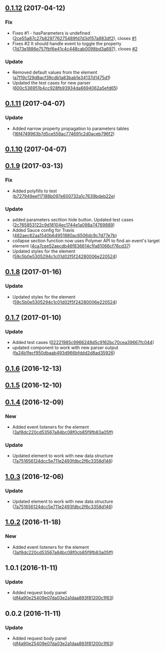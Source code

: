 <a name="0.1.12"></a>
## [0.1.12](https://github.com/advanced-rest-client/raml-docs-method-viewer/compare/0.1.11...v0.1.12) (2017-04-12)


### Fix

* Fixes #1 - hasParameters is undefined ([2ce55a87c27b829776275489fd7d3d157a883df2](https://github.com/advanced-rest-client/raml-docs-method-viewer/commit/2ce55a87c27b829776275489fd7d3d157a883df2)), closes [#1](https://github.com/advanced-rest-client/raml-docs-method-viewer/issues/1)
* Fixes #2 It should handle event to toggle the  property ([7d73e1886e757fbf6e41c4c448cab0098bd3a697](https://github.com/advanced-rest-client/raml-docs-method-viewer/commit/7d73e1886e757fbf6e41c4c448cab0098bd3a697)), closes [#2](https://github.com/advanced-rest-client/raml-docs-method-viewer/issues/2)

### Update

* Removed default values from the element ([a7f19c129d8acf39cdb1a83bab1e34137d1475d1](https://github.com/advanced-rest-client/raml-docs-method-viewer/commit/a7f19c129d8acf39cdb1a83bab1e34137d1475d1))
* Updated the test cases for new parser ([600c536951b4cc928fb93934da6694062a5efd65](https://github.com/advanced-rest-client/raml-docs-method-viewer/commit/600c536951b4cc928fb93934da6694062a5efd65))



<a name="0.1.11"></a>
## [0.1.11](https://github.com/advanced-rest-client/raml-docs-method-viewer/compare/0.1.9...v0.1.11) (2017-04-07)


### Update

* Added narrow property propagation to parameters tables ([16f4749963b7d5ce556ac774691c2d0aceb796f2](https://github.com/advanced-rest-client/raml-docs-method-viewer/commit/16f4749963b7d5ce556ac774691c2d0aceb796f2))



<a name="0.1.10"></a>
## [0.1.10](https://github.com/advanced-rest-client/raml-docs-method-viewer/compare/0.1.9...v0.1.10) (2017-04-07)




<a name="0.1.9"></a>
## [0.1.9](https://github.com/advanced-rest-client/raml-docs-method-viewer/compare/0.1.7...v0.1.9) (2017-03-13)


### Fix

* Added polyfills to test ([b727949eef17188b097e600732a1c7639bdeb22e](https://github.com/advanced-rest-client/raml-docs-method-viewer/commit/b727949eef17188b097e600732a1c7639bdeb22e))

### Update

* added parameters secttion hide button. Updated test cases ([2c765853122c9d18104ec1744e1a098a74769889](https://github.com/advanced-rest-client/raml-docs-method-viewer/commit/2c765853122c9d18104ec1744e1a098a74769889))
* Added Sauce config for Travis ([482aec62aa1540b64951880ac6506dc9c7d77e7b](https://github.com/advanced-rest-client/raml-docs-method-viewer/commit/482aec62aa1540b64951880ac6506dc9c7d77e7b))
* collapse section function now uses Polymer API to find an event's target element ([4ca7cee52aecdb46f836614c1fa81066cf76cd37](https://github.com/advanced-rest-client/raml-docs-method-viewer/commit/4ca7cee52aecdb46f836614c1fa81066cf76cd37))
* Updated styles for the element ([59c5b0e5305294c1c01d02f5f24280006e220524](https://github.com/advanced-rest-client/raml-docs-method-viewer/commit/59c5b0e5305294c1c01d02f5f24280006e220524))



<a name="0.1.8"></a>
## [0.1.8](https://github.com/advanced-rest-client/raml-docs-method-viewer/compare/0.1.7...v0.1.8) (2017-01-16)


### Update

* Updated styles for the element ([59c5b0e5305294c1c01d02f5f24280006e220524](https://github.com/advanced-rest-client/raml-docs-method-viewer/commit/59c5b0e5305294c1c01d02f5f24280006e220524))



<a name="0.1.7"></a>
## [0.1.7](https://github.com/advanced-rest-client/raml-docs-method-viewer/compare/0.1.6...v0.1.7) (2017-01-10)


### Update

* Added test cases ([02221985c9966248d5c9162bc70cea39667fc044](https://github.com/advanced-rest-client/raml-docs-method-viewer/commit/02221985c9966248d5c9162bc70cea39667fc044))
* updated component to work with new parser output ([fa24b1fecf950dbaab493d966bfddd2d8ad35926](https://github.com/advanced-rest-client/raml-docs-method-viewer/commit/fa24b1fecf950dbaab493d966bfddd2d8ad35926))



<a name="0.1.6"></a>
## [0.1.6](https://github.com/advanced-rest-client/raml-docs-method-viewer/compare/0.1.5...v0.1.6) (2016-12-13)




<a name="0.1.5"></a>
## [0.1.5](https://github.com/advanced-rest-client/raml-docs-method-viewer/compare/0.1.4...v0.1.5) (2016-12-10)




<a name="0.1.4"></a>
## [0.1.4](https://github.com/advanced-rest-client/raml-docs-method-viewer/compare/0.0.2...v0.1.4) (2016-12-09)


### New

* Added event listeners for the <raml-path-to-object> element ([3af8dc220cd53567a84bc08f0cb85f9fb83a05ff](https://github.com/advanced-rest-client/raml-docs-method-viewer/commit/3af8dc220cd53567a84bc08f0cb85f9fb83a05ff))

### Update

* Updated element to work with new data structure ([7a751656124dcc5e711e2493fdbc2f6c3358d146](https://github.com/advanced-rest-client/raml-docs-method-viewer/commit/7a751656124dcc5e711e2493fdbc2f6c3358d146))



<a name="1.0.3"></a>
## [1.0.3](https://github.com/advanced-rest-client/raml-docs-method-viewer/compare/1.0.2...v1.0.3) (2016-12-06)


### Update

* Updated element to work with new data structure ([7a751656124dcc5e711e2493fdbc2f6c3358d146](https://github.com/advanced-rest-client/raml-docs-method-viewer/commit/7a751656124dcc5e711e2493fdbc2f6c3358d146))



<a name="1.0.2"></a>
## [1.0.2](https://github.com/advanced-rest-client/raml-docs-method-viewer/compare/1.0.1...v1.0.2) (2016-11-18)


### New

* Added event listeners for the <raml-path-to-object> element ([3af8dc220cd53567a84bc08f0cb85f9fb83a05ff](https://github.com/advanced-rest-client/raml-docs-method-viewer/commit/3af8dc220cd53567a84bc08f0cb85f9fb83a05ff))



<a name="1.0.1"></a>
## 1.0.1 (2016-11-11)


### Update

* Added request body panel ([df4a90e25409e07da03e2a1daa893f81200c1f63](https://github.com/advanced-rest-client/raml-docs-method-viewer/commit/df4a90e25409e07da03e2a1daa893f81200c1f63))



<a name="0.0.2"></a>
## 0.0.2 (2016-11-11)


### Update

* Added request body panel ([df4a90e25409e07da03e2a1daa893f81200c1f63](https://github.com/advanced-rest-client/raml-docs-method-viewer/commit/df4a90e25409e07da03e2a1daa893f81200c1f63))



